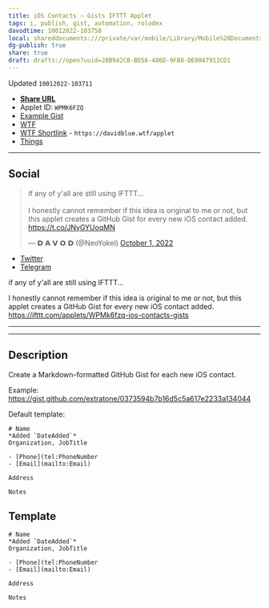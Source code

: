 ```yaml
---
title: iOS Contacts ⇨ Gists IFTTT Applet
tags: i, publish, gist, automation, rolodex
davodtime: 10012022-103758
local: shareddocuments:///private/var/mobile/Library/Mobile%20Documents/iCloud~md~obsidian/Documents/OBSHIDDIAN/drafts/28B942CB-BD56-486D-9FB8-DE0047913CD1.md
dg-publish: true
share: true
draft: drafts://open?uuid=28B942CB-BD56-486D-9FB8-DE0047913CD1
---
```

Updated `10012022-103711`

- [**Share URL**](https://ifttt.com/applets/WPMk6fzq-ios-contacts-gists)
- Applet ID: `WPMK6FZQ`
- [Example Gist](https://gist.github.com/extratone/0373594b7b16d5c5a617e2233a134044)
- [WTF](https://davidblue.wtf/drafts/28B942CB-BD56-486D-9FB8-DE0047913CD1.html)
- [WTF Shortlink](https://davidblue.wtf/applet) - `https://davidblue.wtf/applet`
- [Things](things:///show?id=AxqgfNFgDqmpQxoJzNwcqT)

---

## Social

<blockquote class="twitter-tweet"><p lang="en" dir="ltr">if any of y&#39;all are still using IFTTT...<br><br>I honestly cannot remember if this idea is original to me or not, but this applet creates a GitHub Gist for every new iOS contact added. <a href="https://t.co/JNyGYUoqMN">https://t.co/JNyGYUoqMN</a></p>&mdash; 𝗗 𝗔 𝗩 𝗢 𝗗 (@NeoYokel) <a href="https://twitter.com/NeoYokel/status/1576233811511214082?ref_src=twsrc%5Etfw">October 1, 2022</a></blockquote> <script async src="https://platform.twitter.com/widgets.js" charset="utf-8"></script>

<script async="" src="https://telegram.org/js/telegram-widget.js?1" data-telegram-post="extratone/12909" data-width="100%"></script>

- [Twitter](https://twitter.com/NeoYokel/status/1576233811511214082)
- [Telegram](https://t.me/extratone/12909)

if any of y'all are still using IFTTT...

I honestly cannot remember if this idea is original to me or not, but this applet creates a GitHub Gist for every new iOS contact added. https://ifttt.com/applets/WPMk6fzq-ios-contacts-gists

---

<script src="https://gist.github.com/extratone/0373594b7b16d5c5a617e2233a134044.js"></script>

---

## Description

Create a Markdown-formatted GitHub Gist for each new iOS contact.

Example: https://gist.github.com/extratone/0373594b7b16d5c5a617e2233a134044

Default template:

```
# Name
*Added `DateAdded`*
Organization, JobTitle

- [Phone](tel:PhoneNumber
- [Email](mailto:Email)

Address

Notes
```

## Template

```
# Name
*Added `DateAdded`*
Organization, JobTitle

- [Phone](tel:PhoneNumber
- [Email](mailto:Email)

Address

Notes
```